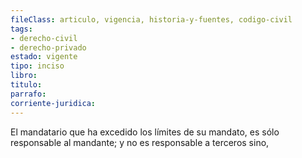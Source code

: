 ```yaml
---
fileClass: articulo, vigencia, historia-y-fuentes, codigo-civil
tags:
- derecho-civil
- derecho-privado
estado: vigente
tipo: inciso
libro:
titulo:
parrafo:
corriente-juridica:
---
```

El mandatario que ha excedido los límites de su mandato, es sólo responsable al mandante; y no es responsable a terceros sino,